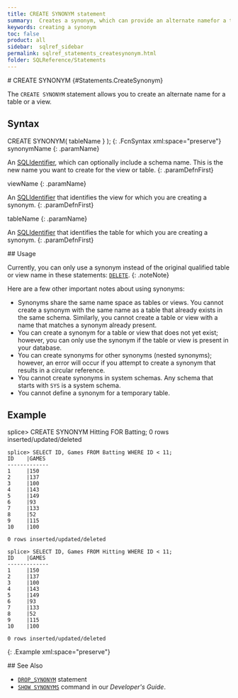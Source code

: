 ```yaml
---
title: CREATE SYNONYM statement
summary:  Creates a synonym, which can provide an alternate namefor a table or a view.
keywords: creating a synonym
toc: false
product: all
sidebar:  sqlref_sidebar
permalink: sqlref_statements_createsynonym.html
folder: SQLReference/Statements
---
```

<section>
<div class="TopicContent" data-swiftype-index="true" markdown="1">
# CREATE SYNONYM   {#Statements.CreateSynonym}

The `CREATE SYNONYM` statement allows you to create an alternate name
for a table or a view.

## Syntax

<div class="fcnWrapperWide" markdown="1">
    CREATE SYNONYM( tableName } );
{: .FcnSyntax xml:space="preserve"}

</div>
<div class="paramList" markdown="1">
synonymName
{: .paramName}

An [SQLIdentifier](sqlref_identifiers_intro.html), which can optionally
include a schema name. This is the new name you want to create for the
view or table.
{: .paramDefnFirst}

viewName
{: .paramName}

An [SQLIdentifier](sqlref_identifiers_intro.html) that identifies the
view for which you are creating a synonym.
{: .paramDefnFirst}

tableName
{: .paramName}

An [SQLIdentifier](sqlref_identifiers_intro.html) that identifies the
table for which you are creating a synonym.
{: .paramDefnFirst}

</div>
## Usage

Currently, you can only use a synonym instead of the original qualified
table or view name in these statements:
[`DELETE`](sqlref_statements_delete.html).
{: .noteNote}

Here are a few other important notes about using synonyms:

* Synonyms share the same name space as tables or views. You cannot
  create a synonym with the same name as a table that already exists in
  the same schema. Similarly, you cannot create a table or view with a
  name that matches a synonym already present.
* You can create a synonym for a table or view that does not yet exist;
  however, you can only use the synonym if the table or view is present
  in your database.
* You can create synonyms for other synonyms (nested synonyms); however,
  an error will occur if you attempt to create a synonym that results in
  a circular reference.
* You cannot create synonyms in system schemas. Any schema that starts
  with `SYS` is a system schema.
* You cannot define a synonym for a temporary table.

## Example

<div class="preWrapper" markdown="1">
    splice> CREATE SYNONYM Hitting FOR Batting;
    0 rows inserted/updated/deleted
    
    splice> SELECT ID, Games FROM Batting WHERE ID < 11;
    ID    |GAMES
    -------------
    1     |150
    2     |137
    3     |100
    4     |143
    5     |149
    6     |93
    7     |133
    8     |52
    9     |115
    10    |100
    
    0 rows inserted/updated/deleted
    
    splice> SELECT ID, Games FROM Hitting WHERE ID < 11;
    ID    |GAMES
    -------------
    1     |150
    2     |137
    3     |100
    4     |143
    5     |149
    6     |93
    7     |133
    8     |52
    9     |115
    10    |100
    
    0 rows inserted/updated/deleted
{: .Example xml:space="preserve"}

</div>
## See Also

* [`DROP_SYNONYM`](sqlref_statements_dropsynonym.html) statement
* [`SHOW SYNONYMS`](cmdlineref_showsynonyms.html) command in our
  *Developer's Guide*.

</div>
</section>

